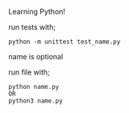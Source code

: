 Learning Python!

run tests with;

    python -m unittest test_name.py

name is optional

run file with;

    python name.py
    OR
    python3 name.py
